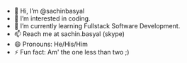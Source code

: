 - 👋 Hi, I’m @sachinbasyal
- 👀 I’m interested in coding.
- 🌱 I’m currently learning Fullstack Software Development.
- 📫 Reach me at sachin.basyal (skype)
- 😄 Pronouns: He/His/Him
- ⚡ Fun fact: Am' the one less than two ;)

<!---
sachinbasyal/sachinbasyal is a ✨ special ✨ repository because its `README.md` (this file) appears on your GitHub profile.
You can click the Preview link to take a look at your changes.
--->
